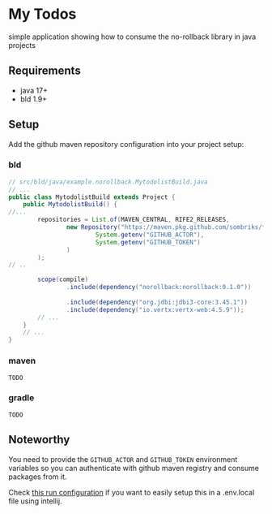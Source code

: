 # My Todos 

simple application showing how to consume the no-rollback library in java projects

## Requirements

- java 17+
- bld 1.9+

## Setup

Add the github maven repository configuration into your project setup:

### bld

```java
// src/bld/java/example.norollback.MytodolistBuild.java
// ...
public class MytodolistBuild extends Project {
    public MytodolistBuild() {
//...
        repositories = List.of(MAVEN_CENTRAL, RIFE2_RELEASES,
                new Repository("https://maven.pkg.github.com/sombriks/*",
                        System.getenv("GITHUB_ACTOR"),
                        System.getenv("GITHUB_TOKEN")
                )
        );
// ..

        scope(compile)
                .include(dependency("norollback:norollback:0.1.0"))
                
                .include(dependency("org.jdbi:jdbi3-core:3.45.1"))
                .include(dependency("io.vertx:vertx-web:4.5.9"));
        // ...
    }
    // ...
}
```

### maven

    TODO

### gradle

    TODO

## Noteworthy

You need to provide the `GITHUB_ACTOR` and `GITHUB_TOKEN` environment variables
so you can authenticate with github maven registry and consume packages from it.

Check [this run configuration][config] if you want to easily setup this in a
.env.local file using intellij.

[config]: ./.idea/runConfigurations/Run%20Build.xml
